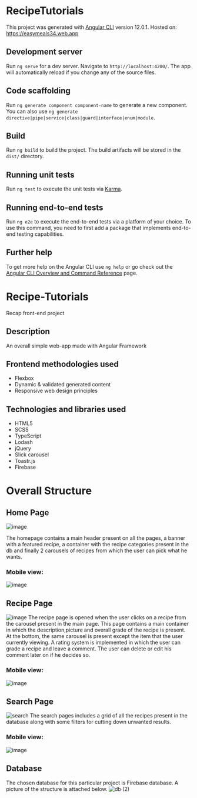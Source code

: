 # RecipeTutorials

This project was generated with [Angular CLI](https://github.com/angular/angular-cli) version 12.0.1.
Hosted on: https://easymeals34.web.app

## Development server

Run `ng serve` for a dev server. Navigate to `http://localhost:4200/`. The app will automatically reload if you change any of the source files.

## Code scaffolding

Run `ng generate component component-name` to generate a new component. You can also use `ng generate directive|pipe|service|class|guard|interface|enum|module`.

## Build

Run `ng build` to build the project. The build artifacts will be stored in the `dist/` directory.

## Running unit tests

Run `ng test` to execute the unit tests via [Karma](https://karma-runner.github.io).

## Running end-to-end tests

Run `ng e2e` to execute the end-to-end tests via a platform of your choice. To use this command, you need to first add a package that implements end-to-end testing capabilities.

## Further help

To get more help on the Angular CLI use `ng help` or go check out the [Angular CLI Overview and Command Reference](https://angular.io/cli) page.

# Recipe-Tutorials
Recap front-end project

## Description
An overall simple web-app made with Angular Framework

## Frontend methodologies used
- Flexbox
- Dynamic & validated generated content
- Responsive web design principles

## Technologies and libraries used
- HTML5
- SCSS
- TypeScript
- Lodash
- jQuery
- Slick carousel
- Toastr.js
- Firebase

# Overall Structure

## Home Page
![image](https://user-images.githubusercontent.com/50795013/123331950-96d78380-d548-11eb-850d-8ed7acb8ab93.png)

The homepage contains a main header present on all the pages, a banner with a featured recipe, a container with the recipe categories present in the db and finally 2 carousels of recipes from which the user can pick what he wants.

### Mobile view: 

![image](https://user-images.githubusercontent.com/50795013/123332234-e9b13b00-d548-11eb-9fee-e27dc9a4e746.png)


## Recipe Page
![image](https://user-images.githubusercontent.com/50795013/123332073-b5d61580-d548-11eb-8198-1ed9de6a55a4.png)
The recipe page is opened when the user clicks on a recipe from the carousel present in the main page.
This page contains a main container in which the description,picture and overall grade of the recipe is present.
At the bottom, the same carousel is present except the item that the user currently viewing.
A rating system is implemented in which the user can grade a recipe and leave a comment. The user can delete or edit his comment later on if he decides so.

### Mobile view:

![image](https://user-images.githubusercontent.com/50795013/123332311-051c4600-d549-11eb-8363-abbbf83632ab.png)

## Search Page
![search](https://user-images.githubusercontent.com/50795013/119495576-3697cb00-bd6b-11eb-9c0f-4777217c6cfc.png)
The search pages includes a grid of all the recipes present in the database along with some filters for cutting down unwanted results.

### Mobile view:

![image](https://user-images.githubusercontent.com/50795013/123332403-1ebd8d80-d549-11eb-9613-e3d276b63bfc.png)


## Database
The chosen database for this particular project is Firebase database. A picture of the structure is attached below.
![db (2)](https://user-images.githubusercontent.com/50795013/119509009-eb84b480-bd78-11eb-9d24-20b2d2fc871d.png)





